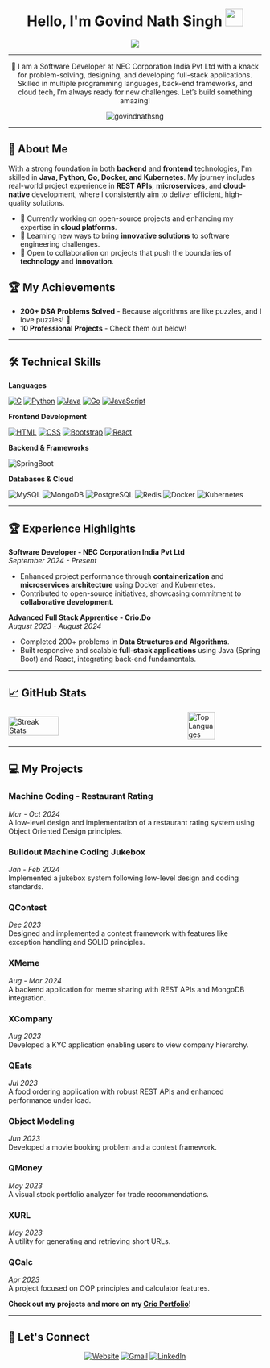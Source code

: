 <h1 align="center">Hello, I'm Govind Nath Singh <img src="https://media.giphy.com/media/hvRJCLFzcasrR4ia7z/giphy.gif" width="35"></h1>
<p align="center">
 <a href="https://github.com/govindnathsng"><img src="https://readme-typing-svg.herokuapp.com?lines=Full-Stack+Developer;SDE+%7C+Backend+Engineer;Kubernetes+%7C+Docker+Practitioner;Passionate+about+Innovation&center=true&width=500&height=50&font=georgia"></a>
</p>
<hr/>

<p align="center">
 🚀 I am a Software Developer at NEC Corporation India Pvt Ltd with a knack for problem-solving, designing, and developing full-stack applications. Skilled in multiple programming languages, back-end frameworks, and cloud tech, I’m always ready for new challenges. Let’s build something amazing!
</p>

<p align="center">
 <img src="https://komarev.com/ghpvc/?username=govindnathsng&label=Profile%20Views&color=dc143c&style=plastic" alt="govindnathsng" /> 
</p>

---

## 🌟 About Me

With a strong foundation in both **backend** and **frontend** technologies, I'm skilled in **Java, Python, Go, Docker, and Kubernetes**. My journey includes real-world project experience in **REST APIs**, **microservices**, and **cloud-native** development, where I consistently aim to deliver efficient, high-quality solutions.


- 🔭 Currently working on open-source projects and enhancing my expertise in **cloud platforms**.
- 🌱 Learning new ways to bring **innovative solutions** to software engineering challenges.
- 🤝 Open to collaboration on projects that push the boundaries of **technology** and **innovation**.

## 🏆 My Achievements
- **200+ DSA Problems Solved** - Because algorithms are like puzzles, and I love puzzles! 🧩
- **10 Professional Projects** - Check them out below!

---

## 🛠 Technical Skills
 
**Languages**  
<p align="left">
  <a href="https://www.cprogramming.com/" target="_blank"><img alt="C" src="https://img.shields.io/badge/C%20-%232370ED.svg?logo=c&logoColor=white"></a>
  <a href="https://www.python.org" target="_blank"><img alt="Python" src="https://img.shields.io/badge/Python%20-%2314354C.svg?logo=python&logoColor=white"></a>
  <a href="https://www.java.com" target="_blank"><img alt="Java" src="https://img.shields.io/badge/Java-%23007396.svg?logo=java&logoColor=white"></a>
  <a href="https://golang.org/" target="_blank"><img alt="Go" src="https://img.shields.io/badge/Go-%2300ADD8.svg?logo=go&logoColor=white"></a>
  <a href="https://www.javascript.com/" target="_blank"><img alt="JavaScript" src="https://img.shields.io/badge/JavaScript-%23323330.svg?logo=javascript&logoColor=white"></a>
</p>

**Frontend Development**  
<p align="left">
  <a href="https://www.w3.org/html/" target="_blank"><img alt="HTML" src="https://img.shields.io/badge/HTML5%20-%23E34F26.svg?logo=html5&logoColor=white"></a>
  <a href="https://www.w3schools.com/css/" target="_blank"><img alt="CSS" src="https://img.shields.io/badge/CSS%20-%231572B6.svg?logo=css3&logoColor=white"></a>
  <a href="https://getbootstrap.com" target="_blank"><img alt="Bootstrap" src="https://img.shields.io/badge/Bootstrap-%23563D7C.svg?logo=bootstrap&logoColor=white"></a>
  <a href="https://reactjs.org/" target="_blank"><img alt="React" src="https://img.shields.io/badge/React%20-%2361DAFB.svg?logo=react&logoColor=black"></a>
</p>

**Backend & Frameworks**  
<p align="left">
  <img alt="SpringBoot" src="https://img.shields.io/badge/Spring%20Boot-6DB33F.svg?style=flat&logo=Spring-Boot&logoColor=white"/>
</p>

**Databases & Cloud**  
<p align="left">
  <img alt="MySQL" src="https://img.shields.io/badge/MySQL-00000F?style=flat&logo=mysql&logoColor=white"/>
  <img alt="MongoDB" src="https://img.shields.io/badge/MongoDB-%2347A248.svg?style=flat&logo=mongodb&logoColor=white"/>
  <img alt="PostgreSQL" src="https://img.shields.io/badge/PostgreSQL-%23316192.svg?style=flat&logo=postgresql&logoColor=white"/>
  <img alt="Redis" src="https://img.shields.io/badge/Redis-%23D82C20.svg?style=flat&logo=redis&logoColor=white"/>
  <img alt="Docker" src="https://img.shields.io/badge/Docker-%232EBBFF.svg?style=flat&logo=docker&logoColor=white"/>
  <img alt="Kubernetes" src="https://img.shields.io/badge/Kubernetes-%23326CE5.svg?style=flat&logo=kubernetes&logoColor=white"/>
</p>

---

## 🏆 Experience Highlights

**Software Developer - NEC Corporation India Pvt Ltd**  
*September 2024 - Present*  
- Enhanced project performance through **containerization** and **microservices architecture** using Docker and Kubernetes.
- Contributed to open-source initiatives, showcasing commitment to **collaborative development**.

**Advanced Full Stack Apprentice - Crio.Do**  
*August 2023 - August 2024*  
- Completed 200+ problems in **Data Structures and Algorithms**.
- Built responsive and scalable **full-stack applications** using Java (Spring Boot) and React, integrating back-end fundamentals.

---

## 📈 GitHub Stats
<!--
<p align="left">
  <img src="https://github-readme-streak-stats.herokuapp.com/?user=govindnathsng&theme=algolia" alt="govindnathsng" />
</p>

<p align="center">
  <img src="https://github-readme-stats.vercel.app/api?username=govindnathsng&show_icons=true&theme=algolia" alt="govindnathsng" />
</p>

<p align="right" ><img src="https://github-readme-stats.vercel.app/api/top-langs?username=govindnathsng&show_icons=true&locale=en&layout=compact" alt="govindnathsng" /></p>
-->
<div style="display: flex; justify-content: space-between; align-items: center;">
  <img src="https://github-readme-streak-stats.herokuapp.com/?user=govindnathsng&theme=merko" alt="Streak Stats" style="width: 50%; margin-right: 10px;" />
 &nbsp;&nbsp;&nbsp;&nbsp;&nbsp;&nbsp;&nbsp;&nbsp;&nbsp;&nbsp;&nbsp;&nbsp;
  <img src="https://github-readme-stats.vercel.app/api/top-langs?username=govindnathsng&show_icons=true&locale=en&layout=compact&theme=merko" alt="Top Languages" style="width: 37%; margin-left: 100px;" />
</div>







---

## 💻 My Projects

### Machine Coding - Restaurant Rating
*Mar - Oct 2024*  
A low-level design and implementation of a restaurant rating system using Object Oriented Design principles.

### Buildout Machine Coding Jukebox
*Jan - Feb 2024*  
Implemented a jukebox system following low-level design and coding standards.

### QContest
*Dec 2023*  
Designed and implemented a contest framework with features like exception handling and SOLID principles.

### XMeme
*Aug - Mar 2024*  
A backend application for meme sharing with REST APIs and MongoDB integration.

### XCompany
*Aug 2023*  
Developed a KYC application enabling users to view company hierarchy.

### QEats
*Jul 2023*  
A food ordering application with robust REST APIs and enhanced performance under load.

### Object Modeling
*Jun 2023*  
Developed a movie booking problem and a contest framework.

### QMoney
*May 2023*  
A visual stock portfolio analyzer for trade recommendations.

### XURL
*May 2023*  
A utility for generating and retrieving short URLs.

### QCalc
*Apr 2023*  
A project focused on OOP principles and calculator features.

**Check out my projects and more on my <a href="https://www.crio.do/learn/portfolio/govindnathsng/" target="_blank">Crio Portfolio</a>!**

---

## 🤝 Let's Connect

<p align="center">
  <a href="https://govindnathsng.github.io/"><img src="https://img.icons8.com/bubbles/50/000000/web.png" alt="Website"/></a>
  <a href="mailto:govindnathsng@gmail.com"><img src="https://img.icons8.com/bubbles/50/000000/gmail.png" alt="Gmail"/></a>
  <a href="https://www.linkedin.com/in/govind-nath-singh/"><img src="https://img.icons8.com/bubbles/50/000000/linkedin.png" alt="LinkedIn"/></a>
</p>
